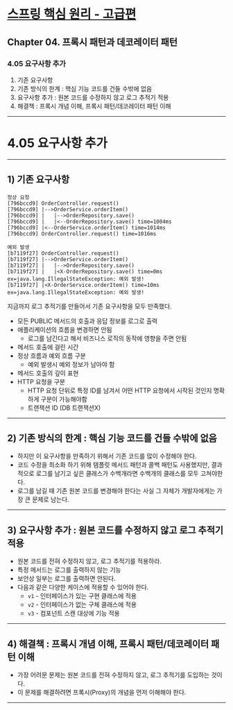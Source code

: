 # <a href = "../README.md" target="_blank">스프링 핵심 원리 - 고급편</a>
## Chapter 04. 프록시 패턴과 데코레이터 패턴
### 4.05 요구사항 추가
1) 기존 요구사항
2) 기존 방식의 한계 : 핵심 기능 코드를 건들 수밖에 없음
3) 요구사항 추가 : 원본 코드를 수정하지 않고 로그 추적기 적용
4) 해결책 : 프록시 개념 이해, 프록시 패턴/데코레이터 패턴 이해

---

# 4.05 요구사항 추가

---

## 1) 기존 요구사항
```shell
정상 요청
[796bccd9] OrderController.request()
[796bccd9] |-->OrderService.orderItem()
[796bccd9] |   |-->OrderRepository.save()
[796bccd9] |   |<--OrderRepository.save() time=1004ms
[796bccd9] |<--OrderService.orderItem() time=1014ms
[796bccd9] OrderController.request() time=1016ms

예외 발생
[b7119f27] OrderController.request()
[b7119f27] |-->OrderService.orderItem()
[b7119f27] |   |-->OrderRepository.save()
[b7119f27] |   |<X-OrderRepository.save() time=0ms ex=java.lang.IllegalStateException: 예외 발생!
[b7119f27] |<X-OrderService.orderItem() time=10ms
ex=java.lang.IllegalStateException: 예외 발생!
```
지금까지 로그 추적기를 만들어서 기존 요구사항을 모두 만족했다.

- 모든 PUBLIC 메서드의 호출과 응답 정보를 로그로 출력
- 애플리케이션의 흐름을 변경하면 안됨
  - 로그를 남긴다고 해서 비즈니스 로직의 동작에 영향을 주면 안됨
- 메서드 호출에 걸린 시간
- 정상 흐름과 예외 흐름 구분
  - 예외 발생시 예외 정보가 남아야 함
- 메서드 호출의 깊이 표현
- HTTP 요청을 구분
  - HTTP 요청 단위로 특정 ID를 남겨서 어떤 HTTP 요청에서 시작된 것인지 명확하게 구분이 가능해야함 
  - 트랜잭션 ID (DB 트랜잭션X)

---

## 2) 기존 방식의 한계 : 핵심 기능 코드를 건들 수밖에 없음
- 하지만 이 요구사항을 만족하기 위해서 기존 코드를 많이 수정해야 한다.
- 코드 수정을 최소화 하기 위해 템플릿 메서드 패턴과 콜백 패턴도 사용했지만, 결과적으로 로그를 남기고 싶은 클래스가 수백개라면
수백개의 클래스를 모두 고쳐야한다.
- 로그를 남길 때 기존 원본 코드를 변경해야 한다는 사실 그 자체가 개발자에게는 가장 큰 문제로 남는다.

---

## 3) 요구사항 추가 : 원본 코드를 수정하지 않고 로그 추적기 적용
- 원본 코드를 전혀 수정하지 않고, 로그 추적기를 적용하라.
- 특정 메서드는 로그를 출력하지 않는 기능
- 보안상 일부는 로그를 출력하면 안된다.
- 다음과 같은 다양한 케이스에 적용할 수 있어야 한다.
  - `v1` - 인터페이스가 있는 구현 클래스에 적용
  - `v2` - 인터페이스가 없는 구체 클래스에 적용
  - `v3` - 컴포넌트 스캔 대상에 기능 적용

---

## 4) 해결책 : 프록시 개념 이해, 프록시 패턴/데코레이터 패턴 이해
- 가장 어려문 문제는 원본 코드를 전혀 수정하지 않고, 로그 추적기를 도입하는 것이다.
- 이 문제를 해결하려면 프록시(Proxy)의 개념을 먼저 이해해야 한다.

---
